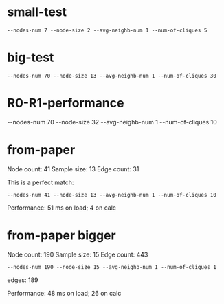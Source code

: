 # small-test
```
--nodes-num 7 --node-size 2 --avg-neighb-num 1 --num-of-cliques 5
```

# big-test
```
--nodes-num 70 --node-size 13 --avg-neighb-num 1 --num-of-cliques 30
```

# R0-R1-performance
--nodes-num 70 --node-size 32 --avg-neighb-num 1 --num-of-cliques 10

# from-paper
Node count: 41
Sample size: 13
Edge count: 31

This is a perfect match:
```
--nodes-num 41 --node-size 13 --avg-neighb-num 1 --num-of-cliques 10
```

Performance:
51 ms on load; 4 on calc

# from-paper bigger
Node count: 190
Sample size: 15
Edge count: 443

```
--nodes-num 190 --node-size 15 --avg-neighb-num 1 --num-of-cliques 1
```
edges: 189

Performance:
48 ms on load; 26 on calc

